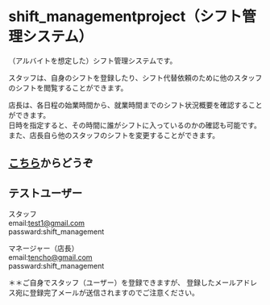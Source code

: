 # shift_managementproject（シフト管理システム）
（アルバイトを想定した）シフト管理システムです。<br>

スタッフは、自身のシフトを登録したり、シフト代替依頼のために他のスタッフのシフトを閲覧することができます。<br>

店長は、各日程の始業時間から、就業時間までのシフト状況概要を確認することができます。<br>
日時を指定すると、その時間に誰がシフトに入っているのかの確認も可能です。<br>
また、店長自ら他のスタッフのシフトを変更することができます。

## [こちら](https://shiftmanagementsystem.herokuapp.com/)からどうぞ

## テストユーザー<br>
スタッフ<br>
email:test1@gmail.com<br>
passward:shift_management<br>

マネージャー（店長）<br>
email:tencho@gmail.com<br>
passward:shift_management<br>

＊＊ご自身でスタッフ（ユーザー）を登録できますが、
登録したメールアドレス宛に登録完了メールが送信されますのでご注意ください。

